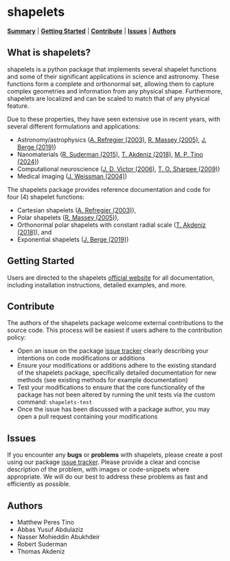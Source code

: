 # shapelets

[**Summary**](#what-is-shapelets?)
| [**Getting Started**](#getting-started)
| [**Contribute**](#contribute)
| [**Issues**](#issues)
| [**Authors**](#authors)

## What is shapelets? 

shapelets is a python package that implements several shapelet functions and some of their significant applications in science and astronomy. These functions form a complete and orthonormal set, allowing them to capture complex geometries and information from any physical shape. Furthermore, shapelets are localized and can be scaled to match that of any physical feature. 

Due to these properties, they have seen extensive use in recent years, with several different formulations and applications:

* Astronomy/astrophysics ([A. Refregier (2003)](https://doi.org/10.1046/j.1365-8711.2003.05901.x), [R. Massey (2005)](https://doi.org/10.48550/arXiv.astro-ph/0408445), [J. Berge (2019)](https://doi.org/10.48550/arXiv.1903.05837))
* Nanomaterials ([R. Suderman (2015)](http://dx.doi.org/10.1103/PhysRevE.91.033307), [T. Akdeniz (2018)](https://doi.org/10.1088/1361-6528/aaf353), [M. P. Tino (2024)](http://dx.doi.org/10.1088/1361-6528/ad1df4))
* Computational neuroscience ([J. D. Victor (2006)](https://doi.org/10.1152/jn.00498.2005), [T. O. Sharpee (2009)](https://doi.org/10.1007%2Fs10827-008-0107-5))
* Medical imaging ([J. Weissman (2004)](https://doi.org/10.1364/OPEX.12.005760))

The shapelets package provides reference documentation and code for four (4) shapelet functions: 

* Cartesian shapelets ([A. Refregier (2003)](https://doi.org/10.1046/j.1365-8711.2003.05901.x)), 
* Polar shapelets ([R. Massey (2005)](https://doi.org/10.48550/arXiv.astro-ph/0408445)),
* Orthonormal polar shapelets with constant radial scale ([T. Akdeniz (2018)](https://doi.org/10.1088/1361-6528/aaf353)), and 
* Exponential shapelets ([J. Berge (2019)](https://doi.org/10.48550/arXiv.1903.05837))

## Getting Started

Users are directed to the shapelets [official website](https://uw-comphys.github.io/shapelets/shapelets.html) for all documentation, including installation instructions, detailed examples, and more. 

## Contribute

The authors of the shapelets package welcome external contributions to the source code. This process will be easiest if users adhere to the contribution policy:

* Open an issue on the package [issue tracker](https://github.com/uw-comphys/shapelets/issues) clearly describing your intentions on code modifications or additions
* Ensure your modifications or additions adhere to the existing standard of the shapelets package, specifically detailed documentation for new methods (see existing methods for example documentation)
* Test your modifications to ensure that the core functionality of the package has not been altered by running the unit tests via the custom command: `shapelets-test`
* Once the issue has been discussed with a package author, you may open a pull request containing your modifications

## Issues

If you encounter any **bugs** or **problems** with shapelets, please create a post using our package [issue tracker](https://github.com/uw-comphys/shapelets/issues). Please provide a clear and concise description of the problem, with images or code-snippets where appropriate. We will do our best to address these problems as fast and efficiently as possible.

## Authors

* Matthew Peres Tino
* Abbas Yusuf Abdulaziz 
* Nasser Mohieddin Abukhdeir
* Robert Suderman 
* Thomas Akdeniz
